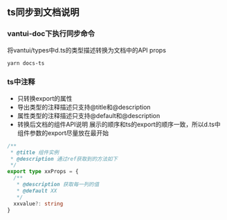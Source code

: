 ## ts同步到文档说明

### vantui-doc下执行同步命令
将vantui/types中d.ts的类型描述转换为文档中的API props
```bash
yarn docs-ts
```

### ts中注释
- 只转换export的属性
- 导出类型的注释描述只支持@title和@description
- 属性类型的注释描述只支持@default和@description
- 转换后文档的组件API说明 展示的顺序和ts的export的顺序一致，所以d.ts中组件参数的export尽量放在最开始
```ts
/**
 * @title 组件实例
 * @description 通过ref获取到的方法如下
 */
export type xxProps = {
  /**
   * @description 获取每一列的值
   * @default XX
   */
  xxvalue?: string
}
```